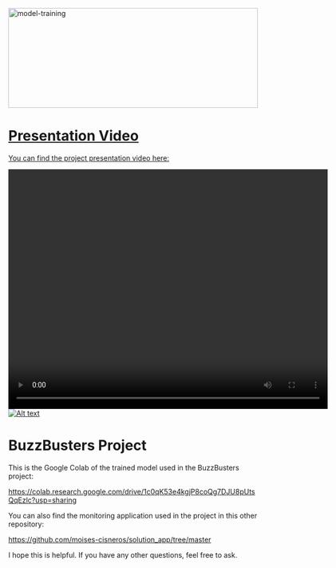 <a href="https://youtu.be/oTtNJOiGy8E"><img src="https://scontent.flpb3-1.fna.fbcdn.net/v/t39.30808-6/297334976_101594369329219_853660413523531585_n.png?_nc_cat=108&ccb=1-7&_nc_sid=e3f864&_nc_ohc=1wjvOeSYQXEAX9rjeFq&_nc_ht=scontent.flpb3-1.fna&oh=00_AfANWwa5XKS2Nu81EeWD6DTXvbndrfywCMmMI_JhOHkQ5g&oe=6431E694" alt="model-training" width="500" height="200">

# Presentation Video

You can find the project presentation video here:

<video width="640" height="480" controls>[![Alt text](https://img.youtube.com/vi/EghJFnFiR4o/0.jpg)](https://www.youtube.com/watch?v=EghJFnFiR4o)

# BuzzBusters Project

This is the Google Colab of the trained model used in the BuzzBusters project:

https://colab.research.google.com/drive/1c0qK53e4kgjP8coQg7DJU8pUtsQqEzlc?usp=sharing

You can also find the monitoring application used in the project in this other repository:

https://github.com/moises-cisneros/solution_app/tree/master

I hope this is helpful. If you have any other questions, feel free to ask.